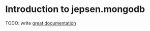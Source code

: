# Introduction to jepsen.mongodb

TODO: write [great documentation](http://jacobian.org/writing/what-to-write/)
